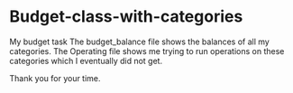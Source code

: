 # Budget-class-with-categories
 My budget task
The budget_balance file shows the balances of all my categories.
The Operating file shows me trying to run operations on these categories which I eventually did not get.


Thank you for your time.
